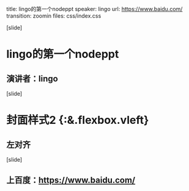title: lingo的第一个nodeppt
speaker: lingo
url: https://www.baidu.com/
transition: zoomin
files: css/index.css

[slide]

# lingo的第一个nodeppt
## 演讲者：lingo

[slide]

# 封面样式2 {:&.flexbox.vleft}
## 左对齐

[slide]

## 上百度：https://www.baidu.com/


